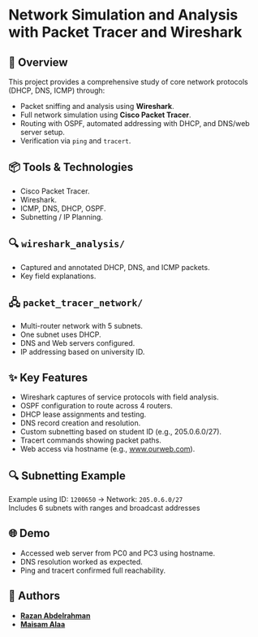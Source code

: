 # Network Simulation and Analysis with Packet Tracer and Wireshark

## 🧠 Overview
This project provides a comprehensive study of core network protocols (DHCP, DNS, ICMP) through:
- Packet sniffing and analysis using **Wireshark**.
- Full network simulation using **Cisco Packet Tracer**.
- Routing with OSPF, automated addressing with DHCP, and DNS/web server setup.
- Verification via `ping` and `tracert`.
  

## 📦 Tools & Technologies
- Cisco Packet Tracer.
- Wireshark.
- ICMP, DNS, DHCP, OSPF. 
- Subnetting / IP Planning. 


## 🔍 `wireshark_analysis/`
- Captured and annotated DHCP, DNS, and ICMP packets.
- Key field explanations.

## 🖧 `packet_tracer_network/`
- Multi-router network with 5 subnets.
- One subnet uses DHCP.
- DNS and Web servers configured.
- IP addressing based on university ID.


## ✨ Key Features
- Wireshark captures of service protocols with field analysis.  
- OSPF configuration to route across 4 routers.  
- DHCP lease assignments and testing.  
- DNS record creation and resolution.  
- Custom subnetting based on student ID (e.g., 205.0.6.0/27).  
- Tracert commands showing packet paths.  
- Web access via hostname (e.g., www.ourweb.com).

## 🔍 Subnetting Example
Example using ID: `1200650` → Network: `205.0.6.0/27`  
Includes 6 subnets with ranges and broadcast addresses

## 🌐 Demo
- Accessed web server from PC0 and PC3 using hostname.
- DNS resolution worked as expected.
- Ping and tracert confirmed full reachability.

## 👥 Authors
- [**Razan Abdelrahman**](https://github.com/razanodeh01)
- [**Maisam Alaa**](https://github.com/maisamjuma)
